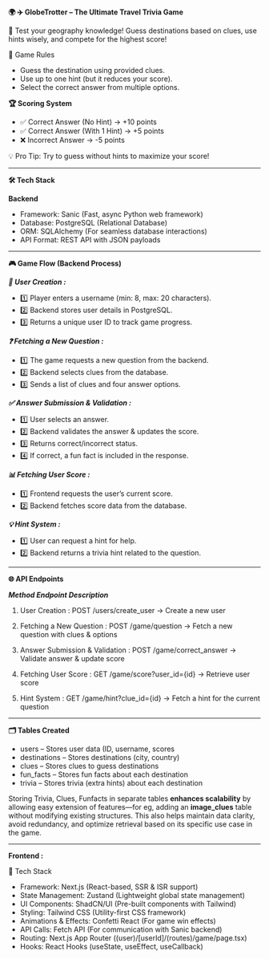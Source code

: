 ****🌍 ✈️ GlobeTrotter – The Ultimate Travel Trivia Game****



🚀 Test your geography knowledge! Guess destinations based on clues, use hints wisely, and compete for the highest score!


🎯 Game Rules  

- Guess the destination using provided clues.  
- Use up to one hint (but it reduces your score).  
- Select the correct answer from multiple options.  


****🏆 Scoring System****

- ✅ Correct Answer (No Hint) → +10 points
- ✅ Correct Answer (With 1 Hint) → +5 points
- ❌ Incorrect Answer → -5 points


💡 Pro Tip: Try to guess without hints to maximize your score!



----------------------------------------------------------------------------------



**🛠 Tech Stack**

**Backend**
- Framework: Sanic (Fast, async Python web framework)
- Database: PostgreSQL (Relational Database)
- ORM: SQLAlchemy (For seamless database interactions)
- API Format: REST API with JSON payloads



----------------------------------------------------------------------------------



****🎮 Game Flow (Backend Process)****

_**👤 User Creation :**_

- 1️⃣ Player enters a username (min: 8, max: 20 characters).
- 2️⃣ Backend stores user details in PostgreSQL.
- 3️⃣ Returns a unique user ID to track game progress.

_**❓ Fetching a New Question :**_

- 1️⃣ The game requests a new question from the backend.
- 2️⃣ Backend selects clues from the database.
- 3️⃣ Sends a list of clues and four answer options.

_**✅ Answer Submission & Validation :**_

- 1️⃣ User selects an answer.
- 2️⃣ Backend validates the answer & updates the score.
- 3️⃣ Returns correct/incorrect status.
- 4️⃣ If correct, a fun fact is included in the response.

_**📊 Fetching User Score :**_

- 1️⃣ Frontend requests the user’s current score.
- 2️⃣ Backend fetches score data from the database.

_**💡 Hint System :**_

- 1️⃣ User can request a hint for help.
- 2️⃣ Backend returns a trivia hint related to the question.



----------------------------------------------------------------------------------



****🌐 API Endpoints****

_**Method	Endpoint	Description**_

1. User Creation :
POST /users/create_user → Create a new user

2. Fetching a New Question :
POST /game/question → Fetch a new question with clues & options

3. Answer Submission & Validation :
POST /game/correct_answer → Validate answer & update score

4. Fetching User Score :
GET /game/score?user_id={id} → Retrieve user score

5. Hint System :
GET /game/hint?clue_id={id} → Fetch a hint for the current question


----------------------------------------------------------------------------------



**🗂 Tables Created**
- users – Stores user data (ID, username, scores
- destinations – Stores destinations (city, country)
- clues – Stores clues to guess destinations
- fun_facts – Stores fun facts about each destination
- trivia – Stores trivia (extra hints) about each destination

Storing Trivia, Clues, Funfacts in separate tables **enhances scalability** by allowing easy extension of features—for eg, adding an **image_clues** table without modifying existing structures.  This also helps maintain data clarity, avoid redundancy, and optimize retrieval based on its specific use case in the game.

----------------------------------------------------------------------------------




**Frontend :**

🚀 Tech Stack
- Framework: Next.js (React-based, SSR & ISR support)
- State Management: Zustand (Lightweight global state management)
- UI Components: ShadCN/UI (Pre-built components with Tailwind)
- Styling: Tailwind CSS (Utility-first CSS framework)
- Animations & Effects: Confetti React (For game win effects)
- API Calls: Fetch API (For communication with Sanic backend)
- Routing: Next.js App Router ((user)/[userId]/(routes)/game/page.tsx)
- Hooks: React Hooks (useState, useEffect, useCallback)


